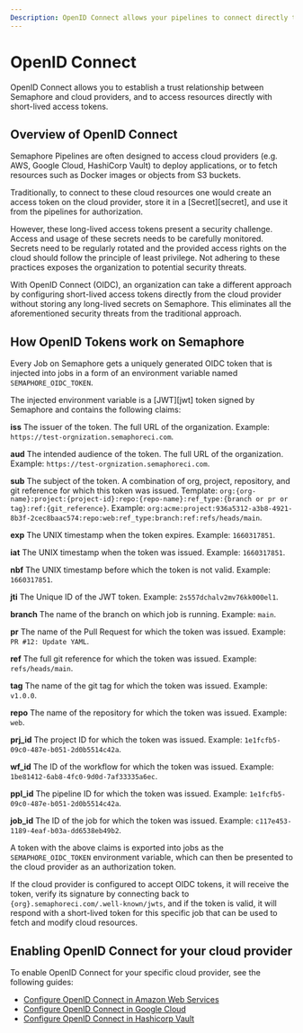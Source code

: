 ```yaml
---
Description: OpenID Connect allows your pipelines to connect directly to cloud providers via short-lived access tokens.
---
```


# OpenID Connect

OpenID Connect allows you to establish a trust relationship between Semaphore and cloud providers,
and to access resources directly with short-lived access tokens.

## Overview of OpenID Connect

Semaphore Pipelines are often designed to access cloud providers (e.g. AWS, Google Cloud, HashiCorp Vault)
to deploy applications, or to fetch resources such as Docker images or objects from S3 buckets.

Traditionally, to connect to these cloud resources one would create an access token on the
cloud provider, store it in a [Secret][secret], and use it from the pipelines for authorization.

However, these long-lived access tokens present a security challenge.
Access and usage of these secrets needs to be carefully monitored. Secrets need to be regularly
rotated and the provided access rights on the cloud should follow the principle of least
privilege. Not adhering to these practices exposes the organization to potential security threats.

With OpenID Connect (OIDC), an organization can take a different approach by configuring
short-lived access tokens directly from the cloud provider without storing any long-lived
secrets on Semaphore. This eliminates all the aforementioned security threats from the
traditional approach.

## How OpenID Tokens work on Semaphore

Every Job on Semaphore gets a uniquely generated OIDC token that is injected into jobs
in a form of an environment variable named `SEMAPHORE_OIDC_TOKEN`.

The injected environment variable is a [JWT][jwt] token signed by Semaphore and contains the
following claims:

**iss**
The issuer of the token. The full URL of the organization. Example: `https://test-orgnization.semaphoreci.com`.

**aud**
The intended audience of the token. The full URL of the organization. Example: `https://test-orgnization.semaphoreci.com`.

**sub**
The subject of the token. A combination of org, project, repository, and git reference for which this token was issued.
Template: `org:{org-name}:project:{project-id}:repo:{repo-name}:ref_type:{branch or pr or tag}:ref:{git_reference}`.
Example: `org:acme:project:936a5312-a3b8-4921-8b3f-2cec8baac574:repo:web:ref_type:branch:ref:refs/heads/main`.

**exp**
The UNIX timestamp when the token expires. Example: `1660317851`.

**iat**
The UNIX timestamp when the token was issued. Example: `1660317851`.

**nbf**
The UNIX timestamp before which the token is not valid. Example: `1660317851`.

**jti**
The Unique ID of the JWT token. Example: `2s557dchalv2mv76kk000el1`.

**branch**
The name of the branch on which job is running. Example: `main`.

**pr**
The name of the Pull Request for which the token was issued. Example: `PR #12: Update YAML`.

**ref**
The full git reference for which the token was issued. Example: `refs/heads/main`.

**tag**
The name of the git tag for which the token was issued. Example: `v1.0.0`.

**repo**
The name of the repository for which the token was issued. Example: `web`.

**prj_id**
The project ID for which the token was issued. Example: `1e1fcfb5-09c0-487e-b051-2d0b5514c42a`.

**wf_id**
The ID of the workflow for which the token was issued. Example: `1be81412-6ab8-4fc0-9d0d-7af33335a6ec`.

**ppl_id**
The pipeline ID for which the token was issued. Example: `1e1fcfb5-09c0-487e-b051-2d0b5514c42a`.

**job_id**
The ID of the job for which the token was issued. Example: `c117e453-1189-4eaf-b03a-dd6538eb49b2`.

A token with the above claims is exported into jobs as the  `SEMAPHORE_OIDC_TOKEN` environment variable,
which can then be presented to the cloud provider as an authorization token.

If the cloud provider is configured to accept OIDC tokens, it will receive the token, verify its
signature by connecting back to `{org}.semaphoreci.com/.well-known/jwts`, and if the token is
valid, it will respond with a short-lived token for this specific job that can be used to
fetch and modify cloud resources.

## Enabling OpenID Connect for your cloud provider

To enable OpenID Connect for your specific cloud provider, see the following guides:

- [Configure OpenID Connect in Amazon Web Services][configure-aws]
- [Configure OpenID Connect in Google Cloud][configure-gcloud]
- [Configure OpenID Connect in Hashicorp Vault][configure-vault]

[configure-aws]: ./security/open-id-connect-aws.html
[configure-gcloud]: ./security/open-id-connect-gcloud.html
[configure-vault]: ./security/open-id-connect-vault.html
